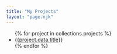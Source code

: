 ```yaml
---
title: "My Projects"
layout: "page.njk"
---
```

<ul>
{% for project in collections.projects %}
<li><a href="{{project.url}}"}> {{project.data.title}}</a></li>
{% endfor %}

